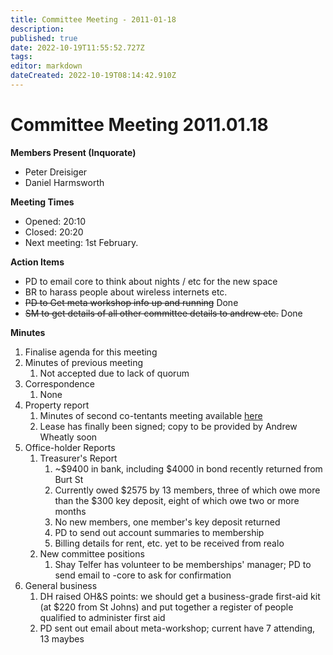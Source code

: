 ```yaml
---
title: Committee Meeting - 2011-01-18
description: 
published: true
date: 2022-10-19T11:55:52.727Z
tags: 
editor: markdown
dateCreated: 2022-10-19T08:14:42.910Z
---
```


# Committee Meeting 2011.01.18

**Members Present (Inquorate)**

-   Peter Dreisiger
-   Daniel Harmsworth

**Meeting Times**

-   Opened: 20:10
-   Closed: 20:20
-   Next meeting: 1st February.

**Action Items**

-   PD to email core to think about nights / etc for the new space
-   BR to harass people about wireless internets etc.
-   <s>PD to Get meta workshop info up and running</s> Done
-   <s>SM to get details of all other committee details to andrew etc.</s> Done

**Minutes**

1.  Finalise agenda for this meeting
2.  Minutes of previous meeting
    1.  Not accepted due to lack of quorum
3.  Correspondence
    1.  None
4.  Property report
    1.  Minutes of second co-tentants meeting available [here](/committee/co-tenants_meeting_2011.01.18)
    2.  Lease has finally been signed; copy to be provided by Andrew Wheatly soon
5.  Office-holder Reports
    1.  Treasurer's Report
        1.  \~\$9400 in bank, including \$4000 in bond recently returned from Burt St
        2.  Currently owed \$2575 by 13 members, three of which owe more than the \$300 key deposit, eight of which owe two or more months
        3.  No new members, one member's key deposit returned
        4.  PD to send out account summaries to membership
        5.  Billing details for rent, etc. yet to be received from realo
    2.  New committee positions
        1.  Shay Telfer has volunteer to be memberships' manager; PD to send email to -core to ask for confirmation
6.  General business
    1.  DH raised OH&S points: we should get a business-grade first-aid kit (at \$220 from St Johns) and put together a register of people qualified to administer first aid
    2.  PD sent out email about meta-workshop; current have 7 attending, 13 maybes
